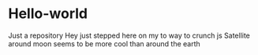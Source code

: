 # Hello-world
Just a repository
Hey just stepped here on my to way to crunch js
Satellite around moon seems to be more cool than around the earth
